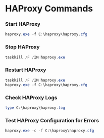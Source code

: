 # **HAProxy Commands**

### **Start HAProxy**
```powershell
haproxy.exe -f C:\haproxy\haproxy.cfg
```

### **Stop HAProxy**
```powershell
taskkill /F /IM haproxy.exe
```

### **Restart HAProxy**
```powershell
taskkill /F /IM haproxy.exe
haproxy.exe -f C:\haproxy\haproxy.cfg
```

### **Check HAProxy Logs**
```powershell
type C:\haproxy\haproxy.log
```

### **Test HAProxy Configuration for Errors**
```powershell
haproxy.exe -c -f C:\haproxy\haproxy.cfg
```